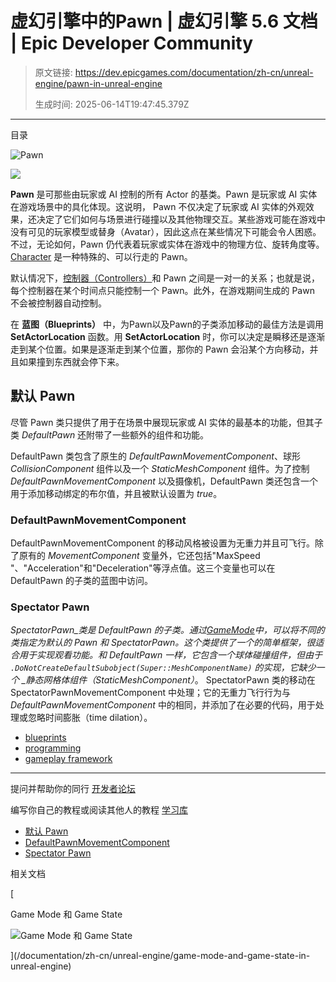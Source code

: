 # 虚幻引擎中的Pawn | 虚幻引擎 5.6 文档 | Epic Developer Community

> 原文链接: https://dev.epicgames.com/documentation/zh-cn/unreal-engine/pawn-in-unreal-engine
> 
> 生成时间: 2025-06-14T19:47:45.379Z

---

目录

![Pawn](https://dev.epicgames.com/community/api/documentation/image/74de5b35-23ce-47b7-a6ba-68a1c7828c4d?resizing_type=fill&width=1920&height=335)

![](https://d1iv7db44yhgxn.cloudfront.net/documentation/images/48fa0ce8-983d-48c3-95dd-41fe228135ec/pawn_ball.png)

**Pawn** 是可那些由玩家或 AI 控制的所有 Actor 的基类。Pawn 是玩家或 AI 实体在游戏场景中的具化体现。这说明， Pawn 不仅决定了玩家或 AI 实体的外观效果，还决定了它们如何与场景进行碰撞以及其他物理交互。某些游戏可能在游戏中没有可见的玩家模型或替身（Avatar），因此这点在某些情况下可能会令人困惑。不过，无论如何，Pawn 仍代表着玩家或实体在游戏中的物理方位、旋转角度等。[Character](/documentation/zh-cn/unreal-engine/characters-in-unreal-engine) 是一种特殊的、可以行走的 Pawn。

默认情况下，[控制器（Controllers）](/documentation/zh-cn/unreal-engine/controllers-in-unreal-engine)和 Pawn 之间是一对一的关系；也就是说，每个控制器在某个时间点只能控制一个 Pawn。此外，在游戏期间生成的 Pawn 不会被控制器自动控制。

在 **蓝图（Blueprints）** 中，为Pawn以及Pawn的子类添加移动的最佳方法是调用 **SetActorLocation** 函数。用 **SetActorLocation** 时，你可以决定是瞬移还是逐渐走到某个位置。如果是逐渐走到某个位置，那你的 Pawn 会沿某个方向移动，并且如果撞到东西就会停下来。

## 默认 Pawn

尽管 Pawn 类只提供了用于在场景中展现玩家或 AI 实体的最基本的功能，但其子类 *DefaultPawn* 还附带了一些额外的组件和功能。

DefaultPawn 类包含了原生的 *DefaultPawnMovementComponent*、球形 *CollisionComponent* 组件以及一个 *StaticMeshComponent* 组件。为了控制 *DefaultPawnMovementComponent* 以及摄像机，DefaultPawn 类还包含一个用于添加移动绑定的布尔值，并且被默认设置为 *true*。

### DefaultPawnMovementComponent

DefaultPawnMovementComponent 的移动风格被设置为无重力并且可飞行。除了原有的 *MovementComponent* 变量外，它还包括"MaxSpeed​​"、"Acceleration"和"Deceleration"等浮点值。这三个变量也可以在 DefaultPawn 的子类的蓝图中访问。

### Spectator Pawn

*SpectatorPawn\_类是 DefaultPawn 的子类。通过[GameMode](/documentation/zh-cn/unreal-engine/game-mode-and-game-state-in-unreal-engine)中，可以将不同的类指定为默认的 Pawn 和 SpectatorPawn。这个类提供了一个的简单框架，很适合用于实现观看功能。和 DefaultPawn 一样，它包含一个球体碰撞组件，但由于 `.DoNotCreateDefaultSubobject(Super::MeshComponentName)` 的实现，它缺少一个 \_静态网格体组件（StaticMeshComponent）*。 SpectatorPawn 类的移动在 SpectatorPawnMovementComponent 中处理；它的无重力飞行行为与 *DefaultPawnMovementComponent* 中的相同，并添加了在必要的代码，用于处理或忽略时间膨胀（time dilation）。

-   [blueprints](https://dev.epicgames.com/community/search?query=blueprints)
-   [programming](https://dev.epicgames.com/community/search?query=programming)
-   [gameplay framework](https://dev.epicgames.com/community/search?query=gameplay%20framework)

* * *

提问并帮助你的同行 [开发者论坛](https://forums.unrealengine.com/categories?tag=unreal-engine)

编写你自己的教程或阅读其他人的教程 [学习库](https://dev.epicgames.com/community/unreal-engine/learning)

-   [默认 Pawn](/documentation/zh-cn/unreal-engine/pawn-in-unreal-engine#%E9%BB%98%E8%AE%A4pawn)
-   [DefaultPawnMovementComponent](/documentation/zh-cn/unreal-engine/pawn-in-unreal-engine#defaultpawnmovementcomponent)
-   [Spectator Pawn](/documentation/zh-cn/unreal-engine/pawn-in-unreal-engine#spectatorpawn)

相关文档

[

Game Mode 和 Game State

![Game Mode 和 Game State](https://dev.epicgames.com/community/api/documentation/image/0df45086-fddb-4367-b7e4-88dde4b22245?resizing_type=fit&width=160&height=92)

](/documentation/zh-cn/unreal-engine/game-mode-and-game-state-in-unreal-engine)